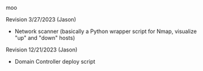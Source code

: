moo

Revision 3/27/2023 (Jason)
- Network scanner (basically a Python wrapper script for Nmap, visualize "up" and "down" hosts)

Revision 12/21/2023 (Jason)
- Domain Controller deploy script